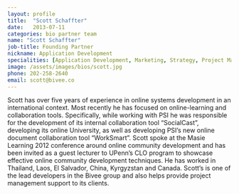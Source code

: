 ```yaml
---
layout: profile
title:  "Scott Schaffter"
date:   2013-07-11
categories: bio partner team
name: "Scott Schaffter"
job-title: Founding Partner
nickname: Application Development
specialities: [Application Development, Marketing, Strategy, Project Management, Organization Development]
image: /assets/images/bios/scott.jpg
phone: 202-258-2640
email: scott@bivee.co
---
```



Scott has over five years of experience in online systems development in an international context. Most recently he has focused on online-learning and collaboration tools. Specifically, while working with PSI he was responsible for the development of its internal collaboration tool “SocialCast”, developing its online University, as well as developing PSI’s new online document collaboration tool “WorkSmart”. Scott spoke at the Masie Learning 2012 conference around online community development and has been invited as a guest lecturer to UPenn’s CLO program to showcase effective online community development techniques. He has worked in Thailand, Laos, El Salvador, China, Kyrgyzstan and Canada. Scott’s is one of the lead developers in the Bivee group and also helps provide project management support to its clients.
